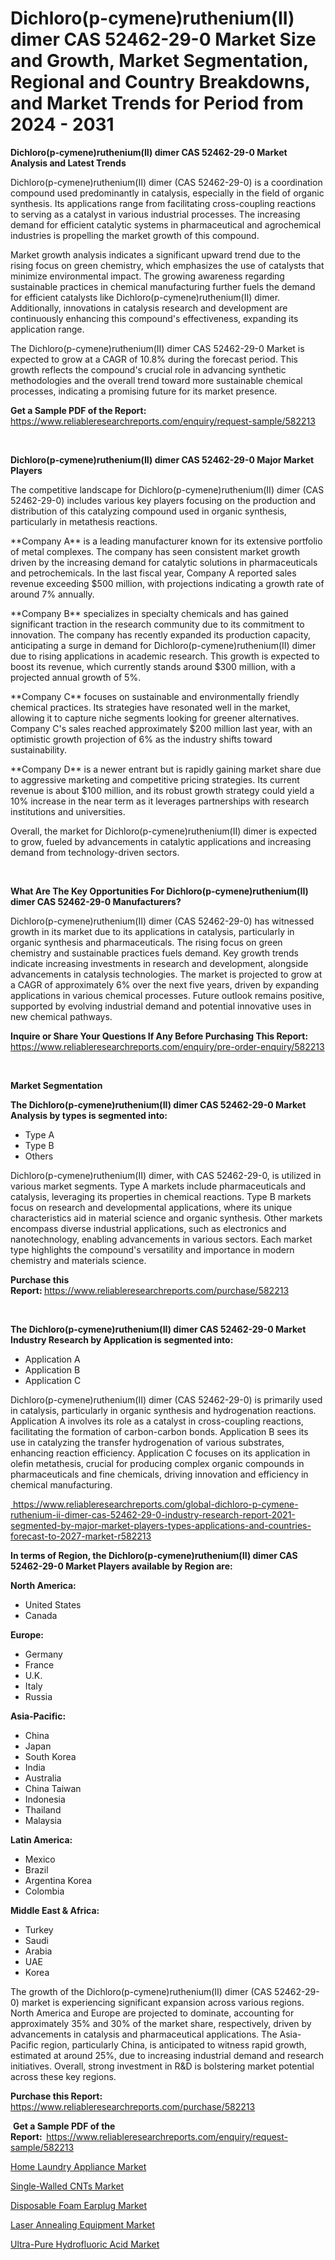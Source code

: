 <p><h1>Dichloro(p-cymene)ruthenium(II) dimer CAS 52462-29-0 Market Size and Growth, Market Segmentation, Regional and Country Breakdowns, and Market Trends for Period from 2024 -  2031</h1></p><p><strong>Dichloro(p-cymene)ruthenium(II) dimer CAS 52462-29-0 Market Analysis and Latest Trends</strong></p>
<p><p>Dichloro(p-cymene)ruthenium(II) dimer (CAS 52462-29-0) is a coordination compound used predominantly in catalysis, especially in the field of organic synthesis. Its applications range from facilitating cross-coupling reactions to serving as a catalyst in various industrial processes. The increasing demand for efficient catalytic systems in pharmaceutical and agrochemical industries is propelling the market growth of this compound.</p><p>Market growth analysis indicates a significant upward trend due to the rising focus on green chemistry, which emphasizes the use of catalysts that minimize environmental impact. The growing awareness regarding sustainable practices in chemical manufacturing further fuels the demand for efficient catalysts like Dichloro(p-cymene)ruthenium(II) dimer. Additionally, innovations in catalysis research and development are continuously enhancing this compound's effectiveness, expanding its application range.</p><p>The Dichloro(p-cymene)ruthenium(II) dimer CAS 52462-29-0 Market is expected to grow at a CAGR of 10.8% during the forecast period. This growth reflects the compound's crucial role in advancing synthetic methodologies and the overall trend toward more sustainable chemical processes, indicating a promising future for its market presence.</p></p>
<p><strong>Get a Sample PDF of the Report:&nbsp;</strong> <a href="https://www.reliableresearchreports.com/enquiry/request-sample/582213?utm_campaign=10&utm_medium=2&utm_source=Github&utm_content=ia&utm_term=12102024&utm_id=dichlorop-cymenerutheniumii-dimer-cas-52462-29-0">https://www.reliableresearchreports.com/enquiry/request-sample/582213</a></p>
<p>&nbsp;</p>
<p><strong>Dichloro(p-cymene)ruthenium(II) dimer CAS 52462-29-0 Major Market Players</strong></p>
<p><p>The competitive landscape for Dichloro(p-cymene)ruthenium(II) dimer (CAS 52462-29-0) includes various key players focusing on the production and distribution of this catalyzing compound used in organic synthesis, particularly in metathesis reactions.</p><p>**Company A** is a leading manufacturer known for its extensive portfolio of metal complexes. The company has seen consistent market growth driven by the increasing demand for catalytic solutions in pharmaceuticals and petrochemicals. In the last fiscal year, Company A reported sales revenue exceeding $500 million, with projections indicating a growth rate of around 7% annually.</p><p>**Company B** specializes in specialty chemicals and has gained significant traction in the research community due to its commitment to innovation. The company has recently expanded its production capacity, anticipating a surge in demand for Dichloro(p-cymene)ruthenium(II) dimer due to rising applications in academic research. This growth is expected to boost its revenue, which currently stands around $300 million, with a projected annual growth of 5%.</p><p>**Company C** focuses on sustainable and environmentally friendly chemical practices. Its strategies have resonated well in the market, allowing it to capture niche segments looking for greener alternatives. Company C's sales reached approximately $200 million last year, with an optimistic growth projection of 6% as the industry shifts toward sustainability.</p><p>**Company D** is a newer entrant but is rapidly gaining market share due to aggressive marketing and competitive pricing strategies. Its current revenue is about $100 million, and its robust growth strategy could yield a 10% increase in the near term as it leverages partnerships with research institutions and universities.</p><p>Overall, the market for Dichloro(p-cymene)ruthenium(II) dimer is expected to grow, fueled by advancements in catalytic applications and increasing demand from technology-driven sectors.</p></p>
<p>&nbsp;</p>
<p><strong>What Are The Key Opportunities For Dichloro(p-cymene)ruthenium(II) dimer CAS 52462-29-0 Manufacturers?</strong></p>
<p><p>Dichloro(p-cymene)ruthenium(II) dimer (CAS 52462-29-0) has witnessed growth in its market due to its applications in catalysis, particularly in organic synthesis and pharmaceuticals. The rising focus on green chemistry and sustainable practices fuels demand. Key growth trends indicate increasing investments in research and development, alongside advancements in catalysis technologies. The market is projected to grow at a CAGR of approximately 6% over the next five years, driven by expanding applications in various chemical processes. Future outlook remains positive, supported by evolving industrial demand and potential innovative uses in new chemical pathways.</p></p>
<p><strong>Inquire or Share Your Questions If Any Before Purchasing This Report:</strong> <a href="https://www.reliableresearchreports.com/enquiry/pre-order-enquiry/582213?utm_campaign=10&utm_medium=2&utm_source=Github&utm_content=ia&utm_term=12102024&utm_id=dichlorop-cymenerutheniumii-dimer-cas-52462-29-0">https://www.reliableresearchreports.com/enquiry/pre-order-enquiry/582213</a></p>
<p>&nbsp;</p>
<p><strong>Market Segmentation</strong></p>
<p><strong>The Dichloro(p-cymene)ruthenium(II) dimer CAS 52462-29-0 Market Analysis by types is segmented into:</strong></p>
<p><ul><li>Type A</li><li>Type B</li><li>Others</li></ul></p>
<p><p>Dichloro(p-cymene)ruthenium(II) dimer, with CAS 52462-29-0, is utilized in various market segments. Type A markets include pharmaceuticals and catalysis, leveraging its properties in chemical reactions. Type B markets focus on research and developmental applications, where its unique characteristics aid in material science and organic synthesis. Other markets encompass diverse industrial applications, such as electronics and nanotechnology, enabling advancements in various sectors. Each market type highlights the compound's versatility and importance in modern chemistry and materials science.</p></p>
<p><strong>Purchase this Report:&nbsp;</strong><a href="https://www.reliableresearchreports.com/purchase/582213?utm_campaign=10&utm_medium=2&utm_source=Github&utm_content=ia&utm_term=12102024&utm_id=dichlorop-cymenerutheniumii-dimer-cas-52462-29-0">https://www.reliableresearchreports.com/purchase/582213</a></p>
<p>&nbsp;</p>
<p><strong>The Dichloro(p-cymene)ruthenium(II) dimer CAS 52462-29-0 Market Industry Research by Application is segmented into:</strong></p>
<p><ul><li>Application A</li><li>Application B</li><li>Application C</li></ul></p>
<p><p>Dichloro(p-cymene)ruthenium(II) dimer (CAS 52462-29-0) is primarily used in catalysis, particularly in organic synthesis and hydrogenation reactions. Application A involves its role as a catalyst in cross-coupling reactions, facilitating the formation of carbon-carbon bonds. Application B sees its use in catalyzing the transfer hydrogenation of various substrates, enhancing reaction efficiency. Application C focuses on its application in olefin metathesis, crucial for producing complex organic compounds in pharmaceuticals and fine chemicals, driving innovation and efficiency in chemical manufacturing.</p></p>
<p><a href="https://www.reliableresearchreports.com/global-dichloro-p-cymene-ruthenium-ii-dimer-cas-52462-29-0-industry-research-report-2021-segmented-by-major-market-players-types-applications-and-countries-forecast-to-2027-market-r582213?utm_campaign=10&utm_medium=2&utm_source=Github&utm_content=ia&utm_term=12102024&utm_id=dichlorop-cymenerutheniumii-dimer-cas-52462-29-0">&nbsp;https://www.reliableresearchreports.com/global-dichloro-p-cymene-ruthenium-ii-dimer-cas-52462-29-0-industry-research-report-2021-segmented-by-major-market-players-types-applications-and-countries-forecast-to-2027-market-r582213</a></p>
<p><strong>In terms of Region, the Dichloro(p-cymene)ruthenium(II) dimer CAS 52462-29-0 Market Players available by Region are:</strong></p>
<p>
    <p> <strong> North America: </strong>
        <ul>
            <li>United States</li>
            <li>Canada</li>
        </ul>
        </p> 
    <p> <strong> Europe: </strong>
        <ul>
            <li>Germany</li>
            <li>France</li>
            <li>U.K.</li>
            <li>Italy</li>
            <li>Russia</li>
        </ul>
        </p> 
    <p> <strong> Asia-Pacific: </strong>
        <ul>
            <li>China</li>
            <li>Japan</li>
            <li>South Korea</li>
            <li>India</li>
            <li>Australia</li>
            <li>China Taiwan</li>
            <li>Indonesia</li>
            <li>Thailand</li>
            <li>Malaysia</li>
        </ul>
        </p> 
    <p> <strong> Latin America: </strong>
        <ul>
            <li>Mexico</li>
            <li>Brazil</li>
            <li>Argentina Korea</li>
            <li>Colombia</li>
        </ul>
        </p> 
    <p> <strong> Middle East & Africa: </strong>
        <ul>
            <li>Turkey</li>
            <li>Saudi</li>
            <li>Arabia</li>
            <li>UAE</li>
            <li>Korea</li>
        </ul>
    </p>
    </p>
<p><p>The growth of the Dichloro(p-cymene)ruthenium(II) dimer (CAS 52462-29-0) market is experiencing significant expansion across various regions. North America and Europe are projected to dominate, accounting for approximately 35% and 30% of the market share, respectively, driven by advancements in catalysis and pharmaceutical applications. The Asia-Pacific region, particularly China, is anticipated to witness rapid growth, estimated at around 25%, due to increasing industrial demand and research initiatives. Overall, strong investment in R&D is bolstering market potential across these key regions.</p></p>
<p><strong>Purchase this Report: </strong><a href="https://www.reliableresearchreports.com/purchase/582213?utm_campaign=10&utm_medium=2&utm_source=Github&utm_content=ia&utm_term=12102024&utm_id=dichlorop-cymenerutheniumii-dimer-cas-52462-29-0">https://www.reliableresearchreports.com/purchase/582213</a></p>
<p>&nbsp;<strong>Get a Sample PDF of the Report:&nbsp;&nbsp;</strong><a href="https://www.reliableresearchreports.com/enquiry/request-sample/582213?utm_campaign=10&utm_medium=2&utm_source=Github&utm_content=ia&utm_term=12102024&utm_id=dichlorop-cymenerutheniumii-dimer-cas-52462-29-0">https://www.reliableresearchreports.com/enquiry/request-sample/582213</a></p>
<p><strong></strong></p>
<p><p><a href="https://www.linkedin.com/pulse/analyzing-home-laundry-appliance-market-dynamics-growth-drivers-mm6oc?utm_campaign=10&utm_medium=2&utm_source=Github&utm_content=ia&utm_term=12102024&utm_id=dichlorop-cymenerutheniumii-dimer-cas-52462-29-0">Home Laundry Appliance Market</a></p><p><a href="https://www.linkedin.com/pulse/single-walled-cnts-market-growth-segmentation-regional-analysis-qoame?utm_campaign=10&utm_medium=2&utm_source=Github&utm_content=ia&utm_term=12102024&utm_id=dichlorop-cymenerutheniumii-dimer-cas-52462-29-0">Single-Walled CNTs Market</a></p><p><a href="https://github.com/loftinirkaakcsu/Market-Research-Report-List-1/blob/main/disposable-foam-earplug-market.md?utm_campaign=10&utm_medium=2&utm_source=Github&utm_content=ia&utm_term=12102024&utm_id=dichlorop-cymenerutheniumii-dimer-cas-52462-29-0">Disposable Foam Earplug Market</a></p><p><a href="https://www.linkedin.com/pulse/laser-annealing-equipment-market-outlook-current-assessment-pggfe?utm_campaign=10&utm_medium=2&utm_source=Github&utm_content=ia&utm_term=12102024&utm_id=dichlorop-cymenerutheniumii-dimer-cas-52462-29-0">Laser Annealing Equipment Market</a></p><p><a href="https://github.com/cliffxbwergin/Market-Research-Report-List-1/blob/main/ultra-pure-hydrofluoric-acid-market.md?utm_campaign=10&utm_medium=2&utm_source=Github&utm_content=ia&utm_term=12102024&utm_id=dichlorop-cymenerutheniumii-dimer-cas-52462-29-0">Ultra-Pure Hydrofluoric Acid Market</a></p></p>
